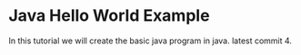 # Java Hello World Example  

In this tutorial we will create the  basic java program in java.
latest commit 4.



